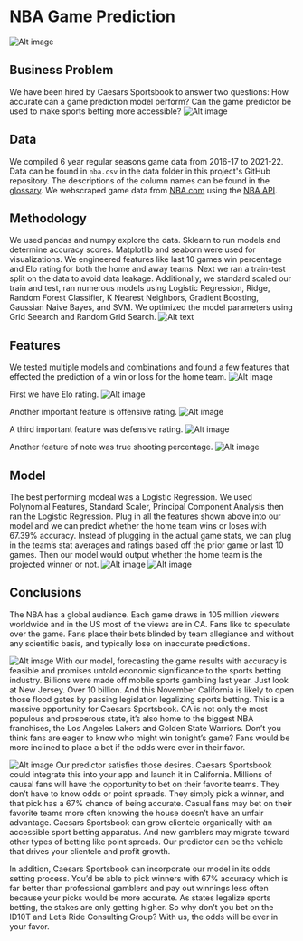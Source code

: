 # NBA Game Prediction
![Alt image](./images/nba_22-23.png)

## Business Problem
We have been hired by Caesars Sportsbook to answer two questions: 
How accurate can a game prediction model perform?
Can the game predictor be used to make sports betting more accessible? 
![Alt image](./images/gambling_las_vegas.png)

## Data
We compiled 6 year regular seasons game data from 2016-17 to 2021-22. Data can be found in `nba.csv` in the data folder in this project's GitHub repository. The descriptions of the column names can be found in the [glossary](https://www.nba.com/stats/help/glossary/). We webscraped game data from [NBA.com](https://www.nba.com/stats/) using the [NBA API](http://nbasense.com/nba-api/).

## Methodology
We used pandas and numpy explore the data. Sklearn to run models and determine accuracy scores. Matplotlib and seaborn were used for visualizations. We engineered features like last 10 games win percentage and Elo rating for both the home and away teams. Next we ran a train-test split on the data to avoid data leakage. Additionally, we standard scaled our train and test, ran numerous models using Logistic Regression, Ridge, Random Forest Classifier, K Nearest Neighbors, Gradient Boosting, Gaussian Naive Bayes, and SVM. We optimized the model parameters using Grid Seearch and Random Grid Search.
![Alt text](./images/Corelation_Heatmap_2.png)

## Features
We tested multiple models and combinations and found a few features that effected the prediction of a win or loss for the home team.
![Alt image](./images/Feature_Importance.png)

First we have Elo rating. 
![Alt image](./images/Elo_all_teams.jpg)

Another important feature is offensive rating. 
![Alt image](./images/off_rating.png)

A third important feature was defensive rating. 
![Alt image](./images/def_rating.png)

Another feature of note was true shooting percentage.
![Alt image](./images/true_shooting.png)

## Model
The best performing modeal was a Logistic Regression. We used Polynomial Features, Standard Scaler, Principal Component Analysis then ran the Logistic Regression. Plug in all the features shown above into our model and we can predict whether the home team wins or loses with 67.39% accuracy. Instead of plugging in the actual game stats, we can plug in the team’s stat averages and ratings based off the prior game or last 10 games. Then our model would output whether the home team is the projected winner or not.
![Alt image](./images/classification_report.png)
![Alt image](./images/Confusion_Matrix.png)

## Conclusions
The NBA has a global audience. Each game draws in 105 million viewers worldwide and in the US most of the views are in CA. Fans like to speculate over the game. Fans place their bets blinded by team allegiance and without any scientific basis, and typically lose on inaccurate predictions.

![Alt image](./images/sports_betting_mobile_money.jpg)
With our model, forecasting the game results with accuracy is feasible and promises untold economic significance to the sports betting industry. Billions were made off mobile sports gambling last year. Just look at New Jersey. Over 10 billion. And this November California is likely to open those flood gates by passing legislation legalizing sports betting. This is a massive opportunity for Caesars Sportsbook. CA is not only the most populous and prosperous state, it’s also home to the biggest NBA franchises, the Los Angeles Lakers and Golden State Warriors. Don’t you think fans are eager to know who might win tonight’s game? Fans would be more inclined to place a bet if the odds were ever in their favor.

![Alt image](./images/legal_map_sports_betting.jpg)
Our predictor satisfies those desires. Caesars Sportsbook could integrate this into your app and launch it in California. Millions of causal fans will have the opportunity to bet on their favorite teams. They don’t have to know odds or point spreads. They simply pick a winner, and that pick has a 67% chance of being accurate. Casual fans may bet on their favorite teams more often knowing the house doesn’t have an unfair advantage. Caesars Sportsbook can grow clientele organically with an accessible sport betting apparatus. And new gamblers may migrate toward other types of betting like point spreads. Our predictor can be the vehicle that drives your clientele and profit growth.

In addition, Caesars Sportsbook can incorporate our model in its odds setting process. You’d be able to pick winners with 67% accuracy which is far better than professional gamblers and pay out winnings less often because your picks would be more accurate. As states legalize sports betting, the stakes are only getting higher. So why don’t you bet on the ID10T and Let’s Ride Consulting Group? With us, the odds will be ever in your favor.  
